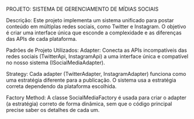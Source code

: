 PROJETO: SISTEMA DE GERENCIAMENTO DE MÍDIAS SOCIAIS

Descrição: Este projeto implementa um sistema unificado para postar conteúdo em múltiplas redes sociais, como Twitter e Instagram. O objetivo é criar uma interface única que esconde a complexidade e as diferenças das APIs de cada plataforma.

Padrões de Projeto Utilizados: Adapter: Conecta as APIs incompatíveis das redes sociais (TwitterApi, InstagramApi) a uma interface única e compatível no nosso sistema (ISocialMediaAdapter).

Strategy: Cada adapter (TwitterAdapter, InstagramAdapter) funciona como uma estratégia diferente para a publicação. O sistema usa a estratégia correta dependendo da plataforma escolhida.

Factory Method: A classe SocialMediaFactory é usada para criar o adapter (a estratégia) correto de forma dinâmica, sem que o código principal precise saber os detalhes de cada um.

